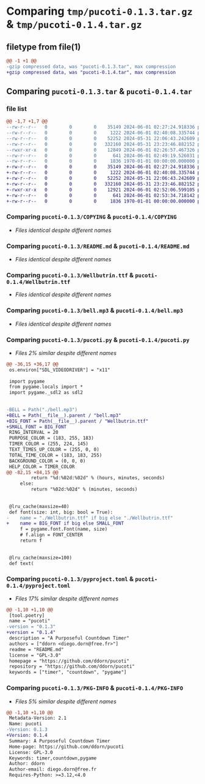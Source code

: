 # Comparing `tmp/pucoti-0.1.3.tar.gz` & `tmp/pucoti-0.1.4.tar.gz`

## filetype from file(1)

```diff
@@ -1 +1 @@
-gzip compressed data, was "pucoti-0.1.3.tar", max compression
+gzip compressed data, was "pucoti-0.1.4.tar", max compression
```

## Comparing `pucoti-0.1.3.tar` & `pucoti-0.1.4.tar`

### file list

```diff
@@ -1,7 +1,7 @@
--rw-r--r--   0        0        0    35149 2024-06-01 02:27:24.918336 pucoti-0.1.3/COPYING
--rw-r--r--   0        0        0     1222 2024-06-01 02:40:08.335744 pucoti-0.1.3/README.md
--rw-r--r--   0        0        0    52252 2024-05-31 22:06:43.242609 pucoti-0.1.3/Wellbutrin.ttf
--rw-r--r--   0        0        0   332160 2024-05-31 23:23:46.882152 pucoti-0.1.3/bell.mp3
--rwxr-xr-x   0        0        0    12849 2024-06-01 02:26:57.467326 pucoti-0.1.3/pucoti.py
--rw-r--r--   0        0        0      641 2024-06-01 02:49:19.526031 pucoti-0.1.3/pyproject.toml
--rw-r--r--   0        0        0     1836 1970-01-01 00:00:00.000000 pucoti-0.1.3/PKG-INFO
+-rw-r--r--   0        0        0    35149 2024-06-01 02:27:24.918336 pucoti-0.1.4/COPYING
+-rw-r--r--   0        0        0     1222 2024-06-01 02:40:08.335744 pucoti-0.1.4/README.md
+-rw-r--r--   0        0        0    52252 2024-05-31 22:06:43.242609 pucoti-0.1.4/Wellbutrin.ttf
+-rw-r--r--   0        0        0   332160 2024-05-31 23:23:46.882152 pucoti-0.1.4/bell.mp3
+-rwxr-xr-x   0        0        0    12921 2024-06-01 02:52:06.599105 pucoti-0.1.4/pucoti.py
+-rw-r--r--   0        0        0      641 2024-06-01 02:53:34.718142 pucoti-0.1.4/pyproject.toml
+-rw-r--r--   0        0        0     1836 1970-01-01 00:00:00.000000 pucoti-0.1.4/PKG-INFO
```

### Comparing `pucoti-0.1.3/COPYING` & `pucoti-0.1.4/COPYING`

 * *Files identical despite different names*

### Comparing `pucoti-0.1.3/README.md` & `pucoti-0.1.4/README.md`

 * *Files identical despite different names*

### Comparing `pucoti-0.1.3/Wellbutrin.ttf` & `pucoti-0.1.4/Wellbutrin.ttf`

 * *Files identical despite different names*

### Comparing `pucoti-0.1.3/bell.mp3` & `pucoti-0.1.4/bell.mp3`

 * *Files identical despite different names*

### Comparing `pucoti-0.1.3/pucoti.py` & `pucoti-0.1.4/pucoti.py`

 * *Files 2% similar despite different names*

```diff
@@ -36,15 +36,17 @@
 os.environ["SDL_VIDEODRIVER"] = "x11"
 
 import pygame
 from pygame.locals import *
 import pygame._sdl2 as sdl2
 
 
-BELL = Path("./bell.mp3")
+BELL = Path(__file__).parent / "bell.mp3"
+BIG_FONT = Path(__file__).parent / "Wellbutrin.ttf"
+SMALL_FONT = BIG_FONT
 RING_INTERVAL = 20
 PURPOSE_COLOR = (183, 255, 183)
 TIMER_COLOR = (255, 224, 145)
 TEXT_TIMES_UP_COLOR = (255, 0, 0)
 TOTAL_TIME_COLOR = (183, 183, 255)
 BACKGROUND_COLOR = (0, 0, 0)
 HELP_COLOR = TIMER_COLOR
@@ -82,15 +84,15 @@
         return "%d:%02d:%02d" % (hours, minutes, seconds)
     else:
         return "%02d:%02d" % (minutes, seconds)
 
 
 @lru_cache(maxsize=40)
 def font(size: int, big: bool = True):
-    name = "./Wellbutrin.ttf" if big else "./Wellbutrin.ttf"
+    name = BIG_FONT if big else SMALL_FONT
     f = pygame.font.Font(name, size)
     # f.align = FONT_CENTER
     return f
 
 
 @lru_cache(maxsize=100)
 def text(
```

### Comparing `pucoti-0.1.3/pyproject.toml` & `pucoti-0.1.4/pyproject.toml`

 * *Files 17% similar despite different names*

```diff
@@ -1,10 +1,10 @@
 [tool.poetry]
 name = "pucoti"
-version = "0.1.3"
+version = "0.1.4"
 description = "A Purposeful Countdown Timer"
 authors = ["ddorn <diego.dorn@free.fr>"]
 readme = "README.md"
 license = "GPL-3.0"
 homepage = "https://github.com/ddorn/pucoti"
 repository = "https://github.com/ddorn/pucoti"
 keywords = ["timer", "countdown", "pygame"]
```

### Comparing `pucoti-0.1.3/PKG-INFO` & `pucoti-0.1.4/PKG-INFO`

 * *Files 5% similar despite different names*

```diff
@@ -1,10 +1,10 @@
 Metadata-Version: 2.1
 Name: pucoti
-Version: 0.1.3
+Version: 0.1.4
 Summary: A Purposeful Countdown Timer
 Home-page: https://github.com/ddorn/pucoti
 License: GPL-3.0
 Keywords: timer,countdown,pygame
 Author: ddorn
 Author-email: diego.dorn@free.fr
 Requires-Python: >=3.12,<4.0
```

